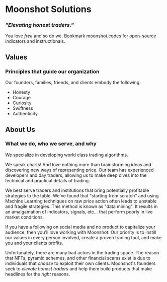 # Moonshot Solutions
### _"Elevating honest traders."_

You love _free_ and so do we.
Bookmark [moonshot.codes](moonshot.codes) for open-source indicators and instructionals.

## Values
### Principles that guide our organization
Our founders, families, friends, and clients embody the following.
- Honesty
- Courage
- Curiosity
- Swiftness
- Authenticity

## About Us
### What we do, who we serve, and why

We specialize in developing world class trading algorithms.

We speak charts! And love nothing more than brainstorming ideas and discovering new ways of representing price.
Our team has experienced developers and day traders, allowing us to make deep dives into the technical and practical details of trading.

We best serve traders and institutions that bring potentially profitable strategies to the table.
We've found that "starting from scratch" and using Machine Learning techniques on raw price action often leads to unstable and fragile strategies.
This method is known as "data mining". It results in an amalgamation of indicators, signals, etc... that perform poorly in live market conditions.

If you have a following on social media and no product to capitalize your audience, then you'll love working with Moonshot.
Our priority is to instill our values in every person involved, create a proven trading tool, and make you and your clients profits.

Unfortunately, there are many bad actors in the trading space.
The reason that NFTs, pyramid schemes, and other financial scams exist is due to individuals that _choose_ to exploit their own clients.
Moonshot's founders seek to _elevate honest traders_ and help them build products that make headlines for the _right_ reasons.

